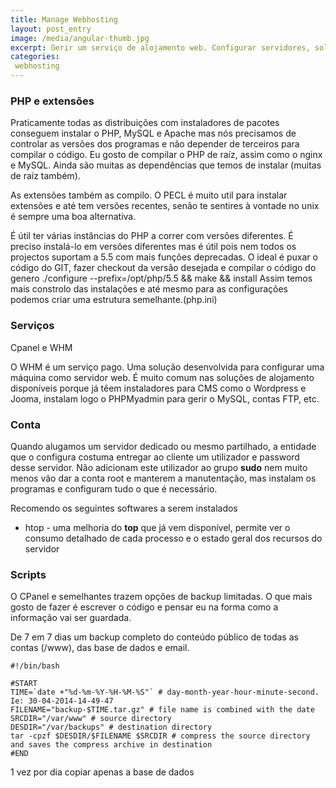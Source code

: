 ```yaml
---
title: Manage Webhosting
layout: post_entry
image: /media/angular-thumb.jpg
excerpt: Gerir um serviço de alojamento web. Configurar servidores, soluções gratuítas
categories:
 webhosting
---
```


### PHP e extensões
Praticamente todas as distribuições com instaladores de pacotes conseguem instalar o PHP, MySQL e Apache mas nós precisamos de controlar as versões dos programas e não depender de terceiros para compilar o código.
Eu gosto de compilar o PHP de raíz, assim como o nginx e MySQL. Ainda são muitas as dependências que temos de instalar (muitas de raíz também).

As extensões também as compilo. O PECL é muito util para instalar extensões e até tem versões recentes, senão te sentires à vontade no unix é sempre uma boa alternativa.

É útil ter várias instâncias do PHP a correr com versões diferentes. É preciso instalá-lo em versões diferentes mas é útil pois nem todos os projectos suportam a 5.5 com mais funções deprecadas.
O ideal é puxar o código do GIT, fazer checkout da versão desejada e compilar o código do genero ./configure --prefix=/opt/php/5.5 && make && install
Assim temos mais constrolo das instalações e até mesmo para as configurações podemos criar uma estrutura semelhante.(php.ini)


### Serviços

Cpanel e WHM

O WHM é um serviço pago. Uma solução desenvolvida para configurar uma máquina como servidor web.
É muito comum nas soluções de alojamento disponíveis porque já têem instaladores para CMS como o Wordpress e Jooma, instalam logo o PHPMyadmin para gerir o MySQL, contas FTP, etc.


### Conta 

Quando alugamos um servidor dedicado ou mesmo partilhado, a entidade que o configura costuma entregar ao cliente um utilizador e password desse servidor. Não adicionam este utilizador ao grupo **sudo** nem muito menos vão dar a conta root e manterem a manutentação, mas instalam os programas e configuram tudo o que é necessário.

Recomendo os seguintes softwares a serem instalados

 * htop - uma melhoria do **top** que já vem disponível, permite ver o consumo detalhado de cada processo e o estado geral dos recursos do servidor
 


### Scripts

O CPanel e semelhantes trazem opções de backup limitadas. O que mais gosto de fazer é escrever o código e pensar eu na forma como a informação vai ser guardada.

De 7 em 7 dias um backup completo do conteúdo público de todas as contas (/www), das base de dados e email.

    #!/bin/bash

    #START
    TIME=`date +"%d-%m-%Y-%H-%M-%S"` # day-month-year-hour-minute-second. Ie: 30-04-2014-14-49-47
    FILENAME="backup-$TIME.tar.gz" # file name is combined with the date
    SRCDIR="/var/www" # source directory
    DESDIR="/var/backups" # destination directory
    tar -cpzf $DESDIR/$FILENAME $SRCDIR # compress the source directory and saves the compress archive in destination
    #END
    
  
  1 vez por dia copiar apenas a base de dados
  
  
